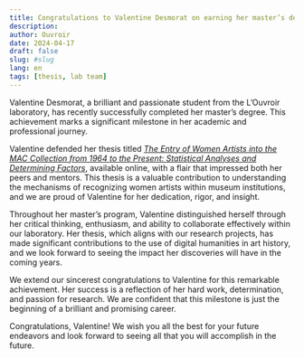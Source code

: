 ```yaml
---
title: Congratulations to Valentine Desmorat on earning her master’s degree!
description: 
author: Ouvroir
date: 2024-04-17
draft: false
slug: #slug
lang: en
tags: [thesis, lab team]
---
```


Valentine Desmorat, a brilliant and passionate student from the L’Ouvroir laboratory, has recently successfully completed her master’s degree. This achievement marks a significant milestone in her academic and professional journey.

Valentine defended her thesis titled [*The Entry of Women Artists into the MAC Collection from 1964 to the Present: Statistical Analyses and Determining Factors*](https://papyrus.bib.umontreal.ca/xmlui/handle/1866/33193), available online, with a flair that impressed both her peers and mentors. This thesis is a valuable contribution to understanding the mechanisms of recognizing women artists within museum institutions, and we are proud of Valentine for her dedication, rigor, and insight.

Throughout her master’s program, Valentine distinguished herself through her critical thinking, enthusiasm, and ability to collaborate effectively within our laboratory. Her thesis, which aligns with our research projects, has made significant contributions to the use of digital humanities in art history, and we look forward to seeing the impact her discoveries will have in the coming years.

We extend our sincerest congratulations to Valentine for this remarkable achievement. Her success is a reflection of her hard work, determination, and passion for research. We are confident that this milestone is just the beginning of a brilliant and promising career.

Congratulations, Valentine! We wish you all the best for your future endeavors and look forward to seeing all that you will accomplish in the future.
